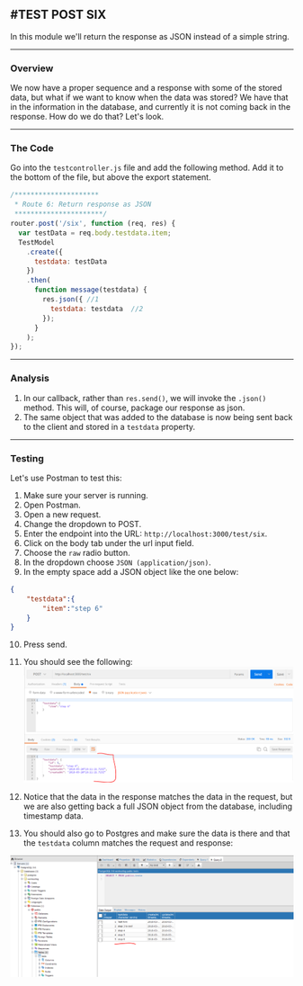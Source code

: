 #TEST POST SIX
---
In this module we'll return the response as JSON instead of a simple string. 

<hr />

### Overview
We now have a proper sequence and a response with some of the stored data, but what if we want to know when the data was stored? We have that in the information in the database, and currently it is not coming back in the response. How do we do that? Let's look.

<hr>

### The Code
Go into the `testcontroller.js` file and add the following method. Add it to the bottom of the file, but above the export statement. 

```js
/*********************
 * Route 6: Return response as JSON
 **********************/
router.post('/six', function (req, res) {
  var testData = req.body.testdata.item;
  TestModel
    .create({
      testdata: testData
    })
    .then(
      function message(testdata) {
        res.json({ //1
          testdata: testdata  //2
        });
      }
    );
});
```
<hr >

### Analysis
1. In our callback, rather than `res.send()`, we will invoke the `.json()` method. This will, of course, package our response as json.
3. The same object that was added to the database is now being sent back to the client and stored in a `testdata` property.

<hr >

### Testing
Let's use Postman to test this:
1. Make sure your server is running.
2. Open Postman.
3. Open a new request. 
4. Change the dropdown to POST.
5. Enter the endpoint into the URL: `http://localhost:3000/test/six`.
6. Click on the body tab under the url input field.
7. Choose the `raw` radio button. 
8. In the dropdown choose `JSON (application/json)`.
9. In the empty space add a JSON object like the one below:

```json
{
    "testdata":{
        "item":"step 6"
    }
}
```
10. Press send.
11. You should see the following:
![screenshot](assets/06-postman.PNG)

12. Notice that the data in the response matches the data in the request, but we are also getting back a full JSON object from the database, including timestamp data. 
13. You should also go to Postgres and make sure the data is there and that the `testdata` column matches the request and response:

![screenshot](assets/06-pg-admin.PNG)

